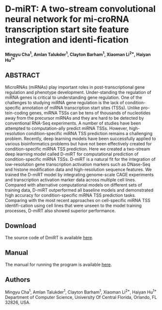 # D-miRT: A two-stream convolutional neural network for mi-croRNA transcription start site feature integration and identi-fication
#### Mingyu Cha<sup>1</sup>, Amlan Talukder<sup>1</sup>, Clayton Barham<sup>1</sup>, Xiaoman Li<sup>2*</sup>, Haiyan Hu<sup>1*</sup>

## ABSTRACT

MicroRNAs (miRNAs) play important roles in post-transcriptional gene regulation and phenotype development. Under-standing the regulation of miRNA genes is critical to understanding gene regulation. One of the challenges to studying miRNA gene regulation is the lack of condition-specific annotation of miRNA transcription start sites (TSSs). Unlike pro-tein-coding genes, miRNA TSSs can be tens of thousands of nucleotides away from the precursor miRNAs and they are hard to be detected by conventional RNA-Seq experiments. A number of studies have been attempted to computation-ally predict miRNA TSSs. However, high-resolution condition-specific miRNA TSS prediction remains a challenging problem.  Recently, deep learning models have been successfully applied to various bioinformatics problems but have not been effectively created for condition-specific miRNA TSS prediction. Here we created a two-stream deep learning model called D-miRT for computational prediction of condition-specific miRNA TSSs. D-miRT is a natural fit for the integration of low-resolution gene transcription activation markers such as DNase-Seq and histone modification data and high-resolution sequence features. We trained the D-miRT model by integrating genome-scale CAGE experiments and transcription activation marker data across multiple cell lines. Compared with alternative computational models on different sets of training data, D-miRT outperformed all baseline models and demonstrated high accuracy for condition-specific miRNA TSS prediction tasks. Comparing with the most recent approaches on cell-specific miRNA TSS identifi-cation using cell lines that were unseen to the model training processes, D-miRT also showed superior performance.

## Download
The source code of DmiRT is available [here](http://hulab.ucf.edu/research/projects/DmiRT/DmiRT.zip).  

## Manual
The manual for running the program is available [here](http://hulab.ucf.edu/research/projects/DmiRT/DmiRT.txt).  


## Authors
Mingyu Cha<sup>1</sup>, Amlan Talukder<sup>1</sup>, Clayton Barham<sup>1</sup>, Xiaoman Li<sup>2*</sup>, Haiyan Hu<sup>1*</sup>
Department of Computer Science, University Of Central Florida, Orlando, FL 32826, USA.




